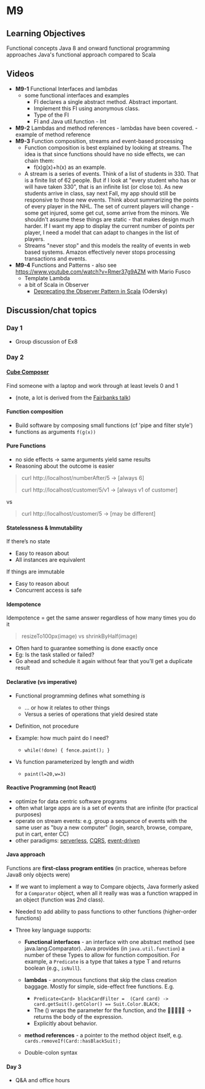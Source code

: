 # M9

## Learning Objectives

Functional concepts 
Java 8 and onward functional programming approaches
Java's functional approach compared to Scala

## Videos

- **M9-1** Functional Interfaces and lambdas
	- some functional interfaces and examples
		- FI declares a single abstract method. Abstract important.
		- Implement this FI using anonymous class.
		- Type of the FI
		- FI and Java util.function - Int
- **M9-2** Lambdas and method references
		- lambdas have been covered.
		- example of method reference
- **M9-3** Function composition, streams and event-based processing
	- Function composition is best explained by looking at streams. The idea is that since functions should have no side effects, we can chain them:
		- f(x)g(x)+h(x) as an example. 
	- A stream is a series of events. Think of a list of students in 330. That is a finite list of 62 people. But if I look at "every student who has or will have taken 330", that is an infinite list (or close to). As new students arrive in class, say next Fall, my app should still be responsive to those new events. Think about summarizing the points of every player in the NHL. The set of current players will change - some get injured, some get cut, some arrive from the minors. We shouldn't assume these things are static - that makes design much harder. If I want my app to display the current number of points per player, I need a model that can adapt to changes in the list of players. 
	- Streams "never stop" and this models the reality of events in web based systems. Amazon effectively never stops processing transactions and events. 
- **M9-4** Functions and Patterns - also see https://www.youtube.com/watch?v=Rmer37g9AZM with Mario Fusco
	- Template Lambda
	- a bit of Scala in Observer
		- [Deprecating the Observer Pattern in Scala](https://infoscience.epfl.ch/record/176887) (Odersky)

## Discussion/chat topics

### Day 1
- Group discussion of Ex8

### Day 2
#### [Cube Composer](https://david-peter.de/cube-composer/)
Find someone with a laptop and work through at least levels 0 and 1

- (note, a lot is derived from the [Fairbanks talk](http://www.georgefairbanks.com/blog/saturn-2017-functional-programming-invades-architecture/))

#### Function composition 

* Build software by composing small functions (cf 'pipe and filter style')
* functions as arguments `f(g(x))`

#### Pure Functions
* no side effects -> same arguments yield same results
* Reasoning about the outcome is easier

> curl http://localhost/numberAfter/5 → [always 6]
> 
> curl http://localhost/customer/5/v1 → [always v1 of customer]

vs

> curl http://localhost/customer/5 → [may be different]

#### Statelessness & Immutability
If there’s no state

* Easy to reason about
* All instances are equivalent

If things are immutable

* Easy to reason about
* Concurrent access is safe

#### Idempotence
Idempotence = get the same answer regardless of how many times you do it 

> resizeTo100px(image) vs shrinkByHalf(image)

* Often hard to guarantee something is done exactly once 
* Eg: Is the task stalled or failed?
* Go ahead and schedule it again without fear that you’ll get a duplicate result

#### Declarative (vs imperative)

* Functional programming defines what something *is*
    * ... or how it relates to other things 
    * Versus a series of operations that yield desired state
* Definition, not procedure

* Example: how much paint do I need?
    * `while(!done) { fence.paint(); }`
* Vs function parameterized by length and width
    - `paint(l=20,w=3)`

#### Reactive Programming (not React)
- optimize for data centric software programs
- often what large apps are is a set of events that are infinite (for practical purposes)
- operate on stream events: e.g. group a sequence of events with the same user as "buy a new computer" (login, search, browse, compare, put in cart, enter CC)
- other paradigms: [serverless](https://martinfowler.com/articles/serverless.html), [CQRS](https://martinfowler.com/bliki/CQRS.html), [event-driven](https://martinfowler.com/eaaDev/EventSourcing.html)

#### Java approach
Functions are **first-class program entities** (in practice, whereas before Java8 only objects were)

  * If we want to implement a way to Compare objects, Java formerly asked for a `Comparator` object, when all it really was was a function wrapped in an object (function was 2nd class).
  * Needed to add ability to pass functions to other functions  (higher-order functions)

* Three key language supports:

  * **Functional interfaces** - an interface with one abstract method	(see java.lang.Comparator). Java provides (in `java.util.function`) a number of these Types to allow for function composition. For example, a `Predicate` is a type that takes a type T and returns boolean (e.g., `isNull`).

  * **lambdas** - anonymous functions that skip the class creation baggage. Mostly for simple, side-effect free functions. E.g. 

    * ```Predicate<Card> blackCardFilter =  (Card card) -> card.getSuit().getColor() == Suit.Color.BLACK;```
    * The () wraps the parameter for the function, and the  -> returns the body of the expression. 
    * Explicitly about behavior.

  *  **method references** - a pointer to the method object itself, e.g. `cards.removeIf(Card::hasBlackSuit);`
  * Double-colon syntax


#### Day 3
* Q&A and office hours